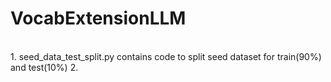 # VocabExtensionLLM
<br>
1. seed_data_test_split.py contains code to split seed dataset for train(90%) and test(10%)
2. 
